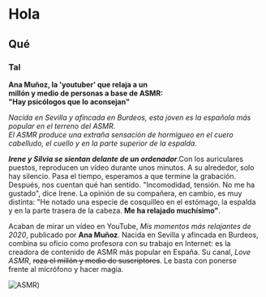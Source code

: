 # Hola
## Qué
### Tal

**Ana Muñoz, la 'youtuber' que relaja a un  
millón y medio de personas a base de ASMR:   
"Hay psicólogos que lo aconsejan"**

_Nacida en Sevilla y afincada en Burdeos, esta joven es la española más popular en el terreno del ASMR._  
_El ASMR produce una extraña sensación de hormigueo en el cuero cabelludo, el cuello y en la parte superior de la espalda._

**_Irene y Silvia se sientan delante de un ordenador_**.Con los auriculares  
puestos, reproducen un vídeo durante unos minutos. A su alrededor, solo  
hay silencio. Pasa el tiempo, esperamos a que termine la grabación.
Después, nos cuentan qué han sentido. "Incomodidad, tensión. No me ha   
gustado", dice Irene. La opinión de su compañera, en cambio, es muy  
distinta: "He notado una especie de cosquilleo en el estómago, la espalda  
y en la parte trasera de la cabeza. **Me ha relajado muchísimo"**.

Acaban de mirar un vídeo en YouTube, _Mis momentos más relajantes de  
2020_, publicado por **Ana Muñoz**. Nacida en Sevilla y afincada en Burdeos,  
combina su oficio como profesora con su trabajo en Internet: es la  
creadora de contenido de ASMR más popular en España. Su canal, _Love  
ASMR_, ~~roza el millón y medio de suscriptores~~. Le basta con ponerse  
frente al micrófono y hacer magia.

![ASMR](https://imagenes.20minutos.es/files/image_990_556/uploads/imagenes/2021/04/09/ana-munoz.jpeg))

